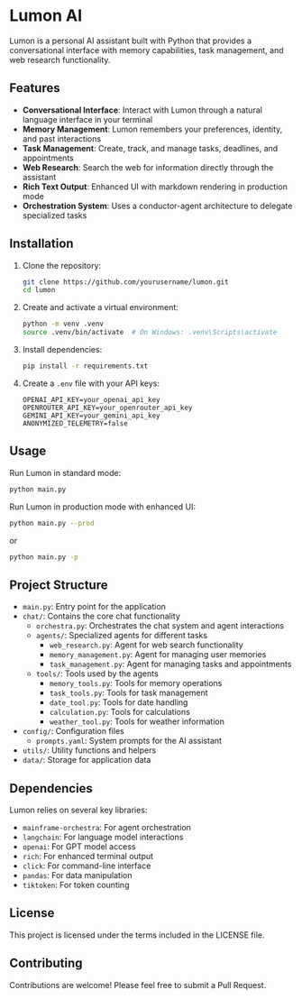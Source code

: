 # Lumon AI

Lumon is a personal AI assistant built with Python that provides a conversational interface with memory capabilities, task management, and web research functionality.

## Features

- **Conversational Interface**: Interact with Lumon through a natural language interface in your terminal
- **Memory Management**: Lumon remembers your preferences, identity, and past interactions
- **Task Management**: Create, track, and manage tasks, deadlines, and appointments
- **Web Research**: Search the web for information directly through the assistant
- **Rich Text Output**: Enhanced UI with markdown rendering in production mode
- **Orchestration System**: Uses a conductor-agent architecture to delegate specialized tasks

## Installation

1. Clone the repository:
   ```bash
   git clone https://github.com/yourusername/lumon.git
   cd lumon
   ```

2. Create and activate a virtual environment:
   ```bash
   python -m venv .venv
   source .venv/bin/activate  # On Windows: .venv\Scripts\activate
   ```

3. Install dependencies:
   ```bash
   pip install -r requirements.txt
   ```

4. Create a `.env` file with your API keys:
   ```
   OPENAI_API_KEY=your_openai_api_key
   OPENROUTER_API_KEY=your_openrouter_api_key
   GEMINI_API_KEY=your_gemini_api_key
   ANONYMIZED_TELEMETRY=false
   ```

## Usage

Run Lumon in standard mode:
```bash
python main.py
```

Run Lumon in production mode with enhanced UI:
```bash
python main.py --prod
```
or
```bash
python main.py -p
```

## Project Structure

- `main.py`: Entry point for the application
- `chat/`: Contains the core chat functionality
  - `orchestra.py`: Orchestrates the chat system and agent interactions
  - `agents/`: Specialized agents for different tasks
    - `web_research.py`: Agent for web search functionality
    - `memory_management.py`: Agent for managing user memories
    - `task_management.py`: Agent for managing tasks and appointments
  - `tools/`: Tools used by the agents
    - `memory_tools.py`: Tools for memory operations
    - `task_tools.py`: Tools for task management
    - `date_tool.py`: Tools for date handling
    - `calculation.py`: Tools for calculations
    - `weather_tool.py`: Tools for weather information
- `config/`: Configuration files
  - `prompts.yaml`: System prompts for the AI assistant
- `utils/`: Utility functions and helpers
- `data/`: Storage for application data

## Dependencies

Lumon relies on several key libraries:
- `mainframe-orchestra`: For agent orchestration
- `langchain`: For language model interactions
- `openai`: For GPT model access
- `rich`: For enhanced terminal output
- `click`: For command-line interface
- `pandas`: For data manipulation
- `tiktoken`: For token counting

## License

This project is licensed under the terms included in the LICENSE file.

## Contributing

Contributions are welcome! Please feel free to submit a Pull Request.
